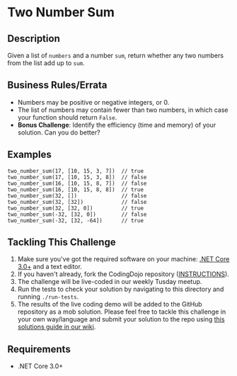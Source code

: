 # Two Number Sum

## Description

Given a list of `numbers` and a number `sum`, return whether any two numbers from the list add up to `sum`.

## Business Rules/Errata

- Numbers may be positive or negative integers, or 0.
- The list of numbers may contain fewer than two numbers, in which case your function should return `False`.
- **Bonus Challenge**: Identify the efficiency (time and memory) of your solution. Can you do better?

## Examples

```
two_number_sum(17, [10, 15, 3, 7])  // true
two_number_sum(17, [10, 15, 3, 8])  // false
two_number_sum(16, [10, 15, 8, 7])  // false
two_number_sum(16, [10, 15, 8, 8])  // true
two_number_sum(32, [])              // false
two_number_sum(32, [32])            // false
two_number_sum(32, [32, 0])         // true
two_number_sum(-32, [32, 0])        // false
two_number_sum(-32, [32, -64])      // true
```

## Tackling This Challenge
1. Make sure you've got the required software on your machine: [.NET Core 3.0+](https://dotnet.microsoft.com/download) and a text editor.
2. If you haven't already, fork the CodingDojo repository ([INSTRUCTIONS](https://docs.github.com/en/github/getting-started-with-github/fork-a-repo)).
3. The challenge will be live-coded in our weekly Tusday meetup.
4. Run the tests to check your solution by navigating to this directory and running `./run-tests`.
5. The results of the live coding demo will be added to the GitHub repository as a mob solution. Please feel free to tackle this challenge in your own way/language and submit your solution to the repo using [this solutions guide in our wiki](https://github.com/codeconnector/CodingDojo/wiki#solutions).

## Requirements

- .NET Core 3.0+
